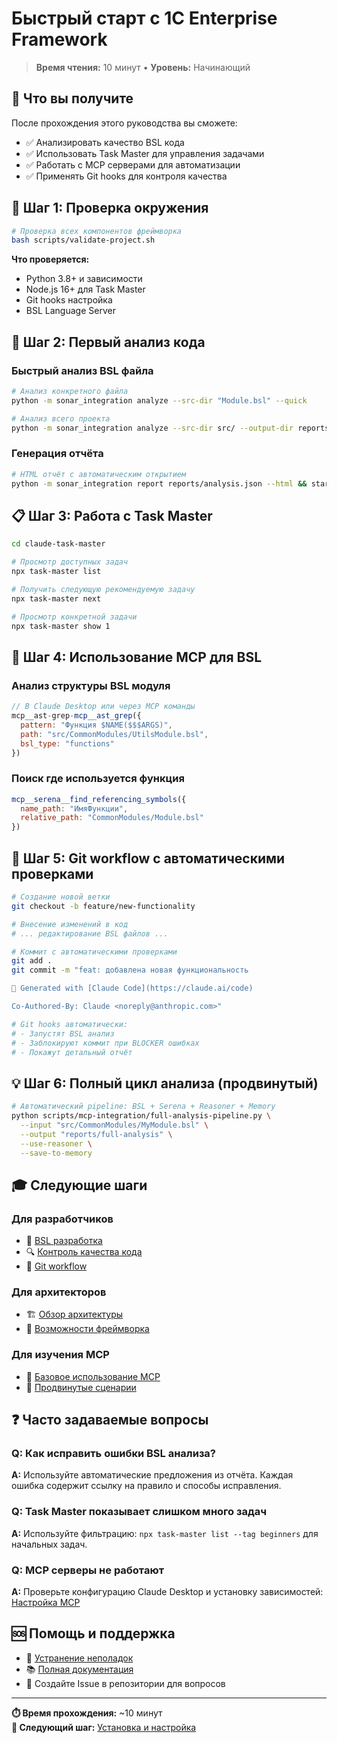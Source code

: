 # Быстрый старт с 1C Enterprise Framework

> **Время чтения:** 10 минут • **Уровень:** Начинающий

## 🎯 Что вы получите

После прохождения этого руководства вы сможете:
- ✅ Анализировать качество BSL кода
- ✅ Использовать Task Master для управления задачами  
- ✅ Работать с MCP серверами для автоматизации
- ✅ Применять Git hooks для контроля качества

## 🚀 Шаг 1: Проверка окружения

```bash
# Проверка всех компонентов фреймворка
bash scripts/validate-project.sh
```

**Что проверяется:**
- Python 3.8+ и зависимости
- Node.js 16+ для Task Master
- Git hooks настройка
- BSL Language Server

## 🔧 Шаг 2: Первый анализ кода

### Быстрый анализ BSL файла
```bash
# Анализ конкретного файла
python -m sonar_integration analyze --src-dir "Module.bsl" --quick

# Анализ всего проекта
python -m sonar_integration analyze --src-dir src/ --output-dir reports/
```

### Генерация отчёта
```bash
# HTML отчёт с автоматическим открытием
python -m sonar_integration report reports/analysis.json --html && start reports/report.html
```

## 📋 Шаг 3: Работа с Task Master

```bash
cd claude-task-master

# Просмотр доступных задач
npx task-master list

# Получить следующую рекомендуемую задачу
npx task-master next

# Просмотр конкретной задачи
npx task-master show 1
```

## 🤖 Шаг 4: Использование MCP для BSL

### Анализ структуры BSL модуля
```javascript
// В Claude Desktop или через MCP команды
mcp__ast-grep-mcp__ast_grep({
  pattern: "Функция $NAME($$$ARGS)",
  path: "src/CommonModules/UtilsModule.bsl",
  bsl_type: "functions"
})
```

### Поиск где используется функция
```javascript
mcp__serena__find_referencing_symbols({
  name_path: "ИмяФункции",
  relative_path: "CommonModules/Module.bsl"
})
```

## 🔄 Шаг 5: Git workflow с автоматическими проверками

```bash
# Создание новой ветки
git checkout -b feature/new-functionality

# Внесение изменений в код
# ... редактирование BSL файлов ...

# Коммит с автоматическими проверками
git add .
git commit -m "feat: добавлена новая функциональность

🤖 Generated with [Claude Code](https://claude.ai/code)

Co-Authored-By: Claude <noreply@anthropic.com>"

# Git hooks автоматически:
# - Запустят BSL анализ
# - Заблокируют коммит при BLOCKER ошибках
# - Покажут детальный отчёт
```

## 💡 Шаг 6: Полный цикл анализа (продвинутый)

```bash
# Автоматический pipeline: BSL + Serena + Reasoner + Memory
python scripts/mcp-integration/full-analysis-pipeline.py \
  --input "src/CommonModules/MyModule.bsl" \
  --output "reports/full-analysis" \
  --use-reasoner \
  --save-to-memory
```

## 🎓 Следующие шаги

### Для разработчиков
- 📖 [BSL разработка](../02-user-guides/developers/bsl-development.md)
- 🔍 [Контроль качества кода](../02-user-guides/developers/code-quality.md)
- 🔄 [Git workflow](../02-user-guides/developers/git-workflow.md)

### Для архитекторов  
- 🏗️ [Обзор архитектуры](../02-user-guides/architects/architecture-overview.md)
- 🔧 [Возможности фреймворка](../02-user-guides/architects/framework-capabilities.md)

### Для изучения MCP
- 🔌 [Базовое использование MCP](../04-examples/mcp-integration/basic-usage.md)
- 🚀 [Продвинутые сценарии](../04-examples/mcp-integration/advanced-scenarios.md)

## ❓ Часто задаваемые вопросы

### Q: Как исправить ошибки BSL анализа?
**A:** Используйте автоматические предложения из отчёта. Каждая ошибка содержит ссылку на правило и способы исправления.

### Q: Task Master показывает слишком много задач
**A:** Используйте фильтрацию: `npx task-master list --tag beginners` для начальных задач.

### Q: MCP серверы не работают
**A:** Проверьте конфигурацию Claude Desktop и установку зависимостей: [Настройка MCP](../03-technical-reference/configuration/mcp-setup.md)

## 🆘 Помощь и поддержка

- 🔧 [Устранение неполадок](../03-technical-reference/troubleshooting/common-issues.md)
- 📚 [Полная документация](../README.md)
- 💬 Создайте Issue в репозитории для вопросов

---

**⏱️ Время прохождения:** ~10 минут  
**🎯 Следующий шаг:** [Установка и настройка](installation.md)